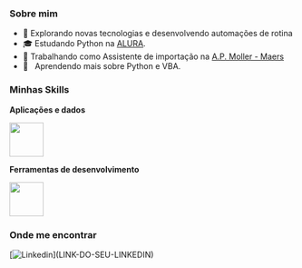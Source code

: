 <h3>Sobre mim</h3>

- 🤔 Explorando novas tecnologias e desenvolvendo automações de rotina
- 🎓 Estudando Python na <a href="[link da sua faculdade](https://www.alura.com.br)">ALURA</a>.
- 💼 Trabalhando como Assistente de importação na <a href="[LINK DA EMPRESA](https://www.maersk.com/)">A.P. Moller - Maers</a>
- 🌱 &nbsp; Aprendendo mais sobre Python e VBA.

<h3>Minhas Skills</h3>

**Aplicações e dados**

<img src="https://cdn.jsdelivr.net/gh/devicons/devicon/icons/python/python-original-wordmark.svg" width="60" height="60"/>
          

**Ferramentas de desenvolvimento**


<img src="https://cdn.jsdelivr.net/gh/devicons/devicon/icons/vscode/vscode-original-wordmark.svg" width="60" height="60"/>
         

<br/>

<h3>Onde me encontrar</h3>

[![Linkedin](https://img.shields.io/badge/-Linkedin-blue?style=flat-square&logo=Linkedin&logoColor=white&link=[LINK-DO-SEU-LINKEDIN](https://www.linkedin.com/in/leosgsantos/))](LINK-DO-SEU-LINKEDIN)
